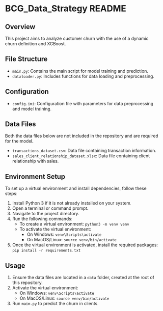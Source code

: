 # BCG_Data_Strategy README

## Overview
This project aims to analyze customer churn with the use of a dynamic churn definition and XGBoost.

## File Structure
- `main.py`: Contains the main script for model training and prediction.
- `dataloader.py`: Includes functions for data loading and preprocessing.

## Configuration
- `config.ini`: Configuration file with parameters for data preprocessing and model training.

## Data Files
Both the data files below are not included in the repository and are required for the model. 
- `transactions_dataset.csv`: Data file containing transaction information. 
- `sales_client_relationship_dataset.xlsx`: Data file containing client relationship with sales. 

## Environment Setup
To set up a virtual environment and install dependencies, follow these steps:

1. Install Python 3 if it is not already installed on your system.
2. Open a terminal or command prompt.
3. Navigate to the project directory.
4. Run the following commands:
   - To create a virtual environment: `python3 -m venv venv`
   - To activate the virtual environment:
     - On Windows: `venv\Scripts\activate`
     - On MacOS/Linux: `source venv/bin/activate`
5. Once the virtual environment is activated, install the required packages: `pip install -r requirements.txt`

## Usage
1. Ensure the data files are located in a `data` folder, created at the root of this repository.
2. Activate the virtual environment:
   - On Windows: `venv\Scripts\activate`
   - On MacOS/Linux: `source venv/bin/activate`
3. Run `main.py` to predict the churn in clients.
